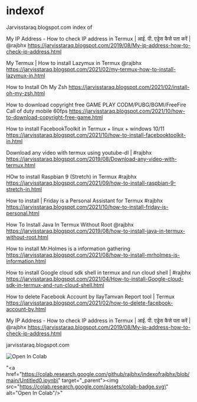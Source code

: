 # indexof
Jarvisstaraq.blogspot.com index of

My IP Address - How to check IP address in Termux | आई. पी. एड्रेस कैसे पता करें | @rajbhx 
https://jarvisstaraq.blogspot.com/2019/08/My-ip-address-how-to-check-ip-address.html

My Termux | How to install Lazymux in Termux @rajbhx
https://jarvisstaraq.blogspot.com/2021/02/my-termux-how-to-install-lazymux-in.html

How to Install Oh My Zsh
https://jarvisstaraq.blogspot.com/2021/02/install-oh-my-zsh.html

How to download copyright free GAME PLAY CODM/PUBG/BGMI/FreeFire Call of duty mobile 60fps 
https://jarvisstaraq.blogspot.com/2021/10/how-to-download-copyright-free-game.html

How to install FacebookToolkit in Termux + linux + windows 10/11
https://jarvisstaraq.blogspot.com/2021/10/how-to-install-facebooktoolkit-in.html

Download any video with termux using youtube-dl | #rajbhx
https://jarvisstaraq.blogspot.com/2019/08/Download-any-video-with-termux.html

HOw to install Raspbian 9 (Stretch) in Termux #rajbhx
https://jarvisstaraq.blogspot.com/2021/09/how-to-install-raspbian-9-stretch-in.html

How to install | Friday is a Personal Assistant for Termux #rajbhx 
https://jarvisstaraq.blogspot.com/2021/10/how-to-install-friday-is-personal.html

How To Install Java In Termux Without Root @rajbhx
https://jarvisstaraq.blogspot.com/2019/08/how-to-install-java-in-termux-without-root.html

How to install Mr.Holmes is a information gathering
https://jarvisstaraq.blogspot.com/2021/08/how-to-install-mrholmes-is-information.html

How to install Google cloud sdk shell in termux and run cloud shell | #rajbhx
https://jarvisstaraq.blogspot.com/2021/04/How-to-install-Google-cloud-sdk-in-termux-and-run-cloud-shell.html

How to delete Facebook Account by IlayTamvan Report tool | Termux
https://jarvisstaraq.blogspot.com/2021/02/how-to-delete-facebook-account-by.html

My IP Address - How to check IP address in Termux | आई. पी. एड्रेस कैसे पता करें | @rajbhx 
https://jarvisstaraq.blogspot.com/2019/08/My-ip-address-how-to-check-ip-address.html

jarvisstaraq.blogspot.com

<img data-canonical-src="https://colab.research.google.com/assets/colab-badge.svg" alt="Open In Colab" src="https://camo.githubusercontent.com/84f0493939e0c4de4e6dbe113251b4bfb5353e57134ffd9fcab6b8714514d4d1/68747470733a2f2f636f6c61622e72657365617263682e676f6f676c652e636f6d2f6173736574732f636f6c61622d62616467652e737667">

"<a href=\"https://colab.research.google.com/github/rajbhx/indexofrajbhx/blob/main/Untitled0.ipynb\" target=\"_parent\"><img src=\"https://colab.research.google.com/assets/colab-badge.svg\" alt=\"Open In Colab\"/></a>"
      
